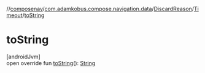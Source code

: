 //[composenav](../../../../index.md)/[com.adamkobus.compose.navigation.data](../../index.md)/[DiscardReason](../index.md)/[Timeout](index.md)/[toString](to-string.md)

# toString

[androidJvm]\
open override fun [toString](to-string.md)(): [String](https://kotlinlang.org/api/latest/jvm/stdlib/kotlin/-string/index.html)
